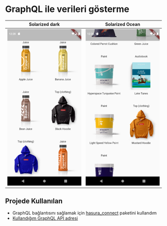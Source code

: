 # GraphQL ile verileri gösterme 

Solarized dark             |  Solarized Ocean
:-------------------------:|:-------------------------:
![image](./assets/images/readme/resim1.png)  |  ![image](./assets/images/readme/resim2.png)


## Projede Kullanılan

- GraphQL bağlantısını sağlamak için [hasura_connect](https://pub.dev/packages/hasura_connect) paketini kullandım 
- [Kullandığım GraphQL API adresi](https://demo.saleor.io/graphql/)


